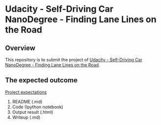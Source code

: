 # **Udacity - Self-Driving Car NanoDegree - Finding Lane Lines on the Road** 

Overview
---

This repository is to submit the project of [Udacity - Self-Driving Car NanoDegree - Finding Lane Lines on the Road](https://github.com/udacity/CarND-LaneLines-P1).

The expected outcome
---

[Project expectations](https://classroom.udacity.com/courses/ud013-preview/lessons/ca4dcf64-537a-49c7-9fbb-946c968174a9/concepts/a9375401-2cf2-46e0-bd07-e1cf444e8270)

1. README (.md)
2. Code (Ipython notebook)
3. Output result (.html)
4. Writeup (.md)
